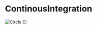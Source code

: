# ContinousIntegration

[![Circle CI](https://circleci.com/gh/ajs3g11/ContinousIntegration.svg?style=svg)](https://circleci.com/gh/ajs3g11/ContinousIntegration)